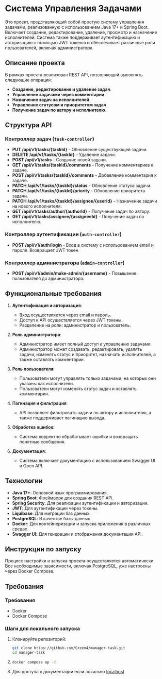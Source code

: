 # Система Управления Задачами

Это проект, представляющий собой простую систему управления задачами, реализованную с использованием Java 17+ и Spring Boot. Включает создание, редактирование, удаление, просмотр и назначение исполнителей. Система также поддерживает аутентификацию и авторизацию с помощью JWT токенов и обеспечивает различные роли пользователей, включая администратора.

## Описание проекта

В рамках проекта реализован REST API, позволяющий выполнять следующие операции:

- **Создание, редактирование и удаление задач**.
- **Управление задачами через комментарии**.
- **Назначение задач на исполнителей**.
- **Управление статусом и приоритетом задач**.
- **Получение задач по автору и исполнителю**.

## Структура API

### Контроллер задач (`task-controller`)

- **PUT /api/v1/tasks/{taskId}** - Обновление существующей задачи.
- **DELETE /api/v1/tasks/{taskId}** - Удаление задачи.
- **POST /api/v1/tasks** - Создание новой задачи.
- **GET /api/v1/tasks/{taskId}/comments** - Получение комментариев к задаче.
- **POST /api/v1/tasks/{taskId}/comments** - Добавление комментария к задаче.
- **PATCH /api/v1/tasks/{taskId}/status** - Обновление статуса задачи.
- **PATCH /api/v1/tasks/{taskId}/priority** - Обновление приоритета задачи.
- **PATCH /api/v1/tasks/{taskId}/assignee/{userId}** - Назначение задачи на нового исполнителя.
- **GET /api/v1/tasks/author/{authorId}** - Получение задач по автору.
- **GET /api/v1/tasks/assignee/{assigneeId}** - Получение задач по исполнителю.

### Контроллер аутентификации (`auth-controller`)

- **POST /api/v1/auth/login** - Вход в систему с использованием email и пароля. Возвращает JWT токен.

### Контроллер администратора (`admin-controller`)

- **POST /api/v1/admin/make-admin/{username}** - Повышение пользователя до администратора.

## Функциональные требования

1. **Аутентификация и авторизация**:
    - Вход осуществляется через email и пароль.
    - Доступ к API осуществляется через JWT токены.
    - Разделение на роли: администратор и пользователь.

2. **Роль администратора**:
    - Администратор имеет полный доступ к управлению задачами.
    - Администратор может создавать, редактировать, удалять задачи, изменять статус и приоритет, назначать исполнителей, а также оставлять комментарии.

3. **Роль пользователя**:
    - Пользователи могут управлять только задачами, на которых они указаны как исполнители.
    - Пользователи могут изменять статус задач и оставлять комментарии.

4. **Пагинация и фильтрация**:
    - API позволяет фильтровать задачи по автору и исполнителю, а также поддерживает пагинацию вывода.

5. **Обработка ошибок**:
    - Система корректно обрабатывает ошибки и возвращать понятные сообщения.

6. **Документация**:
    - Система включает документацию с использованием Swagger UI и Open API.

## Технологии

- **Java 17+**: Основной язык программирования.
- **Spring Boot**: Фреймворк для создания REST API.
- **Spring Security**: Для реализации аутентификации и авторизации.
- **JWT**: Для аутентификации через токены.
- **Liquibase**: Для миграции баз данных.
- **PostgreSQL**: В качестве базы данных.
- **Docker**: Для контейнеризации и запуска приложения в различных средах.
- **Swagger UI**: Для генерации и отображения документации API.

## Инструкции по запуску
Процесс настройки и запуска проекта осуществляется автоматически. Все необходимые зависимости, включая PostgreSQL, уже настроены через Docker Compose.

## Требования

### Требования

- Docker
- Docker Compose

### Шаги для локального запуска

1. Клонируйте репозиторий:
   ```bash
   git clone https://github.com/Greem4/manager-task.git
   cd manager-task
2. ```bash
   docker compose up -d   
3. Для доступа к документации если локально [localhost](http://localhost:8080/swagger-ui/index.html)

